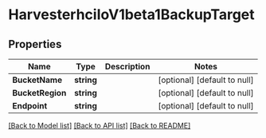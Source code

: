 # HarvesterhciIoV1beta1BackupTarget

## Properties
Name | Type | Description | Notes
------------ | ------------- | ------------- | -------------
**BucketName** | **string** |  | [optional] [default to null]
**BucketRegion** | **string** |  | [optional] [default to null]
**Endpoint** | **string** |  | [optional] [default to null]

[[Back to Model list]](../README.md#documentation-for-models) [[Back to API list]](../README.md#documentation-for-api-endpoints) [[Back to README]](../README.md)


